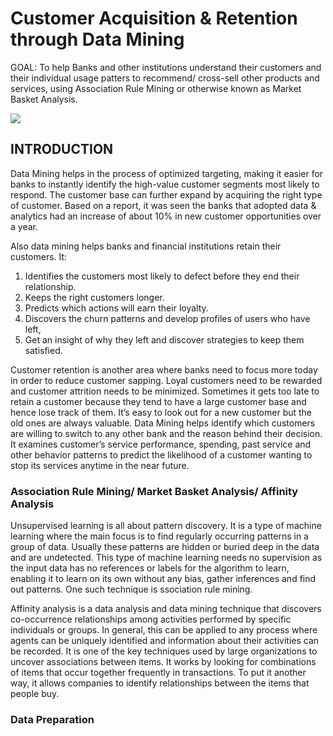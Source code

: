 # Customer Acquisition & Retention through Data Mining
GOAL: To help Banks and other institutions understand their customers and their individual usage patters to recommend/ cross-sell other products and services, using Association Rule Mining or otherwise known as Market Basket Analysis.

<img src="img/cart.jpg?raw=true"/>


## INTRODUCTION
Data Mining helps in the process of optimized targeting, making it easier for banks to instantly identify the high-value customer segments most likely to respond. The customer base can further expand by acquiring the right type of customer. Based on a report, it was seen the banks that adopted data & analytics had an increase of about 10%  in new customer opportunities over a year. <br>

Also data mining helps banks and financial institutions retain their customers. It: <br>

1. Identifies the customers most likely to defect before they end their relationship.
2. Keeps the right customers longer.
3. Predicts which actions will earn their loyalty.
4. Discovers the churn patterns and develop profiles of users who have left, 
5. Get an insight of why they left and discover strategies to keep them satisfied.

Customer retention is another area where banks need to focus more today in order to reduce customer sapping. Loyal customers need to be rewarded and customer attrition needs to be minimized. Sometimes it gets too late to retain a customer because they tend to have a large customer base and hence lose track of them. It’s easy to look out for a new customer but the old ones are always valuable. Data Mining helps identify which customers are willing to switch to any other bank and the reason behind their decision. It examines customer’s service performance, spending, past service and other behavior patterns to predict the likelihood of a customer wanting to stop its services anytime in the near future.

### Association Rule Mining/ Market Basket Analysis/ Affinity Analysis

Unsupervised learning is all about pattern discovery. It is a type of machine learning where the main focus is to find regularly occurring patterns in a group of data. Usually these patterns are hidden or buried deep in the data and are undetected. This type of machine learning needs no supervision as the input data has no references or labels for the algorithm to learn, enabling it to learn on its own without any bias, gather inferences and find out patterns. One such technique is ssociation rule mining. <br>

Affinity analysis is a data analysis and data mining technique that discovers co-occurrence relationships among activities performed by specific individuals or groups. In general, this can be applied to any process where agents can be uniquely identified and information about their activities can be recorded. It is one of the key techniques used by large organizations to uncover associations between items. It works by looking for combinations of items that occur together frequently in transactions. To put it another way, it allows companies to identify relationships between the items that people buy.

### Data Preparation





